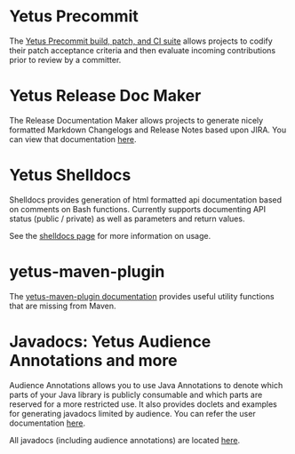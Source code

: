 <!---
  Licensed to the Apache Software Foundation (ASF) under one
  or more contributor license agreements.  See the NOTICE file
  distributed with this work for additional information
  regarding copyright ownership.  The ASF licenses this file
  to you under the Apache License, Version 2.0 (the
  "License"); you may not use this file except in compliance
  with the License.  You may obtain a copy of the License at

    http://www.apache.org/licenses/LICENSE-2.0

  Unless required by applicable law or agreed to in writing,
  software distributed under the License is distributed on an
  "AS IS" BASIS, WITHOUT WARRANTIES OR CONDITIONS OF ANY
  KIND, either express or implied.  See the License for the
  specific language governing permissions and limitations
  under the License.
-->

# Yetus Precommit

The [Yetus Precommit build, patch, and CI suite](precommit) allows projects to codify their patch acceptance criteria and then evaluate incoming contributions prior to review by a committer.

# Yetus Release Doc Maker

The Release Documentation Maker allows projects to generate nicely formatted Markdown Changelogs and Release Notes based upon JIRA. You can view that
documentation [here](releasedocmaker).

# Yetus Shelldocs

Shelldocs provides generation of html formatted api documentation based on comments on Bash functions. Currently supports documenting API status (public / private) as well as parameters and return values.

See the [shelldocs page](shelldocs) for more information on usage.

# yetus-maven-plugin

The [yetus-maven-plugin documentation](yetus-maven-plugin/) provides useful utility functions that are missing from Maven.

# Javadocs: Yetus Audience Annotations and more

Audience Annotations allows you to use Java Annotations to denote which parts of your Java library is publicly consumable and which parts are reserved for a more restricted use. It also provides doclets and examples for generating javadocs limited by audience.
You can refer the user documentation [here](interface-classification).

All javadocs (including audience annotations) are located [here](javadocs/).
